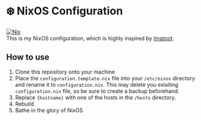 # ❄️ NixOS Configuration
[![Nix](https://img.shields.io/badge/built%20with-Nix-5277C3.svg?style=flat-square&logo=NixOS&logoColor=white)](https://nixos.org)  
This is my NixOS configuration, which is highly inspired by [Imatpot](https://github.com/imatpot/dotfiles).

## How to use
1. Clone this repository onto your machine
2. Place the `configuration.template.nix` file into your `/etc/nixos` directory and rename it to `configuration.nix`. This may delete you exisiting `configuration.nix` file, so be sure to create a backup beforehand.
3. Replace `{hostname}` with one of the hosts in the `/hosts` directory.
4. Rebuild
5. Bathe in the glory of NixOS 
